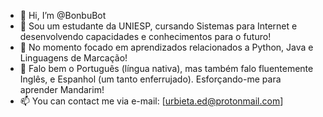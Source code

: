 - 👋 Hi, I’m @BonbuBot
- 👀 Sou um estudante da UNIESP, cursando Sistemas para Internet e desenvolvendo capacidades e conhecimentos para o futuro!
- 🌱 No momento focado em aprendizados relacionados a Python, Java e Linguagens de Marcação!
- 💞️ Falo bem o Português (língua nativa), mas também falo fluentemente Inglês, e Espanhol (um tanto enferrujado). Esforçando-me para aprender Mandarim!
- 📫 You can contact me via e-mail: [urbieta.ed@protonmail.com]

<!---
BonbuBot/BonbuBot is a ✨ special ✨ repository because its `README.md` (this file) appears on your GitHub profile.
You can click the Preview link to take a look at your changes.
--->
